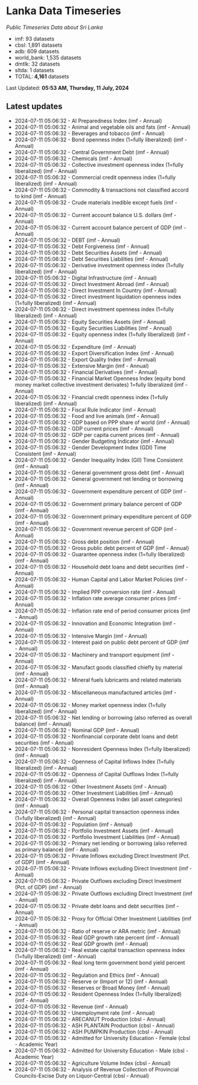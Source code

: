 # Lanka Data Timeseries
*Public Timeseries Data about Sri Lanka*

* imf: 93 datasets
* cbsl: 1,891 datasets
* adb: 609 datasets
* world_bank: 1,535 datasets
* dmtlk: 32 datasets
* sltda: 1 datasets
* TOTAL: **4,161** datasets

Last Updated: **05:53 AM, Thursday, 11 July, 2024**

## Latest updates

* 2024-07-11 05:06:32 - AI Preparedness Index (imf - Annual)
* 2024-07-11 05:06:32 - Animal and vegetable oils and fats (imf - Annual)
* 2024-07-11 05:06:32 - Beverages and tobacco (imf - Annual)
* 2024-07-11 05:06:32 - Bond openness index (1=fully liberalized) (imf - Annual)
* 2024-07-11 05:06:32 - Central Government Debt (imf - Annual)
* 2024-07-11 05:06:32 - Chemicals (imf - Annual)
* 2024-07-11 05:06:32 - Collective investment openness index (1=fully liberalized) (imf - Annual)
* 2024-07-11 05:06:32 - Commercial credit openness index (1=fully liberalized) (imf - Annual)
* 2024-07-11 05:06:32 - Commodity & transactions not classified accord to kind (imf - Annual)
* 2024-07-11 05:06:32 - Crude materials inedible except fuels (imf - Annual)
* 2024-07-11 05:06:32 - Current account balance U.S. dollars (imf - Annual)
* 2024-07-11 05:06:32 - Current account balance percent of GDP (imf - Annual)
* 2024-07-11 05:06:32 - DEBT (imf - Annual)
* 2024-07-11 05:06:32 - Debt Forgiveness (imf - Annual)
* 2024-07-11 05:06:32 - Debt Securities Assets (imf - Annual)
* 2024-07-11 05:06:32 - Debt Securities Liabilities (imf - Annual)
* 2024-07-11 05:06:32 - Derivative investment openness index (1=fully liberalized) (imf - Annual)
* 2024-07-11 05:06:32 - Digital Infrastructure (imf - Annual)
* 2024-07-11 05:06:32 - Direct Investment Abroad (imf - Annual)
* 2024-07-11 05:06:32 - Direct Investment In Country (imf - Annual)
* 2024-07-11 05:06:32 - Direct investment liquidation openness index (1=fully liberalized) (imf - Annual)
* 2024-07-11 05:06:32 - Direct investment openness index (1=fully liberalized) (imf - Annual)
* 2024-07-11 05:06:32 - Equity Securities Assets (imf - Annual)
* 2024-07-11 05:06:32 - Equity Securities Liabilities (imf - Annual)
* 2024-07-11 05:06:32 - Equity openness index (1=fully liberalized) (imf - Annual)
* 2024-07-11 05:06:32 - Expenditure (imf - Annual)
* 2024-07-11 05:06:32 - Export Diversification Index (imf - Annual)
* 2024-07-11 05:06:32 - Export Quality Index (imf - Annual)
* 2024-07-11 05:06:32 - Extensive Margin (imf - Annual)
* 2024-07-11 05:06:32 - Financial Derivatives (imf - Annual)
* 2024-07-11 05:06:32 - Financial Market Openness Index (equity bond money market collective investment derivates) 1=fully liberalized (imf - Annual)
* 2024-07-11 05:06:32 - Financial credit openness index (1=fully liberalized) (imf - Annual)
* 2024-07-11 05:06:32 - Fiscal Rule Indicator (imf - Annual)
* 2024-07-11 05:06:32 - Food and live animals (imf - Annual)
* 2024-07-11 05:06:32 - GDP based on PPP share of world (imf - Annual)
* 2024-07-11 05:06:32 - GDP current prices (imf - Annual)
* 2024-07-11 05:06:32 - GDP per capita current prices (imf - Annual)
* 2024-07-11 05:06:32 - Gender Budgeting Indicator (imf - Annual)
* 2024-07-11 05:06:32 - Gender Development Index (GDI) Time Consistent (imf - Annual)
* 2024-07-11 05:06:32 - Gender Inequality Index (GII) Time Consistent (imf - Annual)
* 2024-07-11 05:06:32 - General government gross debt (imf - Annual)
* 2024-07-11 05:06:32 - General government net lending or borrowing (imf - Annual)
* 2024-07-11 05:06:32 - Government expenditure percent of GDP (imf - Annual)
* 2024-07-11 05:06:32 - Government primary balance percent of GDP (imf - Annual)
* 2024-07-11 05:06:32 - Government primary expenditure percent of GDP (imf - Annual)
* 2024-07-11 05:06:32 - Government revenue percent of GDP (imf - Annual)
* 2024-07-11 05:06:32 - Gross debt position (imf - Annual)
* 2024-07-11 05:06:32 - Gross public debt percent of GDP (imf - Annual)
* 2024-07-11 05:06:32 - Guarantee openness index (1=fully liberalized) (imf - Annual)
* 2024-07-11 05:06:32 - Household debt loans and debt securities (imf - Annual)
* 2024-07-11 05:06:32 - Human Capital and Labor Market Policies (imf - Annual)
* 2024-07-11 05:06:32 - Implied PPP conversion rate (imf - Annual)
* 2024-07-11 05:06:32 - Inflation rate average consumer prices (imf - Annual)
* 2024-07-11 05:06:32 - Inflation rate end of period consumer prices (imf - Annual)
* 2024-07-11 05:06:32 - Innovation and Economic Integration (imf - Annual)
* 2024-07-11 05:06:32 - Intensive Margin (imf - Annual)
* 2024-07-11 05:06:32 - Interest paid on public debt percent of GDP (imf - Annual)
* 2024-07-11 05:06:32 - Machinery and transport equipment (imf - Annual)
* 2024-07-11 05:06:32 - Manufact goods classified chiefly by material (imf - Annual)
* 2024-07-11 05:06:32 - Mineral fuels lubricants and related materials (imf - Annual)
* 2024-07-11 05:06:32 - Miscellaneous manufactured articles (imf - Annual)
* 2024-07-11 05:06:32 - Money market openness index (1=fully liberalized) (imf - Annual)
* 2024-07-11 05:06:32 - Net lending or borrowing (also referred as overall balance) (imf - Annual)
* 2024-07-11 05:06:32 - Nominal GDP (imf - Annual)
* 2024-07-11 05:06:32 - Nonfinancial corporate debt loans and debt securities (imf - Annual)
* 2024-07-11 05:06:32 - Nonresident Openness Index (1=fully liberalized) (imf - Annual)
* 2024-07-11 05:06:32 - Openness of Capital Inflows Index (1=fully liberalized) (imf - Annual)
* 2024-07-11 05:06:32 - Openness of Capital Outflows Index (1=fully liberalized) (imf - Annual)
* 2024-07-11 05:06:32 - Other Investment Assets (imf - Annual)
* 2024-07-11 05:06:32 - Other Investment Liabilities (imf - Annual)
* 2024-07-11 05:06:32 - Overall Openness Index (all asset categories) (imf - Annual)
* 2024-07-11 05:06:32 - Personal capital transaction openness index (1=fully liberalized) (imf - Annual)
* 2024-07-11 05:06:32 - Population (imf - Annual)
* 2024-07-11 05:06:32 - Portfolio Investment Assets (imf - Annual)
* 2024-07-11 05:06:32 - Portfolio Investment Liabilities (imf - Annual)
* 2024-07-11 05:06:32 - Primary net lending or borrowing (also referred as primary balance) (imf - Annual)
* 2024-07-11 05:06:32 - Private Inflows excluding Direct Investment (Pct. of GDP) (imf - Annual)
* 2024-07-11 05:06:32 - Private Inflows excluding Direct Investment (imf - Annual)
* 2024-07-11 05:06:32 - Private Outflows excluding Direct Investment (Pct. of GDP) (imf - Annual)
* 2024-07-11 05:06:32 - Private Outflows excluding Direct Investment (imf - Annual)
* 2024-07-11 05:06:32 - Private debt loans and debt securities (imf - Annual)
* 2024-07-11 05:06:32 - Proxy for Official Other Investment Liabilities (imf - Annual)
* 2024-07-11 05:06:32 - Ratio of reserve or ARA metric (imf - Annual)
* 2024-07-11 05:06:32 - Real GDP growth rate percent (imf - Annual)
* 2024-07-11 05:06:32 - Real GDP growth (imf - Annual)
* 2024-07-11 05:06:32 - Real estate capital transaction openness index (1=fully liberalized) (imf - Annual)
* 2024-07-11 05:06:32 - Real long term government bond yield percent (imf - Annual)
* 2024-07-11 05:06:32 - Regulation and Ethics (imf - Annual)
* 2024-07-11 05:06:32 - Reserve or (Import or 12) (imf - Annual)
* 2024-07-11 05:06:32 - Reserves or Broad Money (imf - Annual)
* 2024-07-11 05:06:32 - Resident Openness Index (1=fully liberalized) (imf - Annual)
* 2024-07-11 05:06:32 - Revenue (imf - Annual)
* 2024-07-11 05:06:32 - Unemployment rate (imf - Annual)
* 2024-07-11 05:06:32 - ARECANUT Production (cbsl - Annual)
* 2024-07-11 05:06:32 - ASH PLANTAIN Production (cbsl - Annual)
* 2024-07-11 05:06:32 - ASH PUMPKIN Production (cbsl - Annual)
* 2024-07-11 05:06:32 - Admitted for University Education - Female (cbsl - Academic Year)
* 2024-07-11 05:06:32 - Admitted for University Education - Male (cbsl - Academic Year)
* 2024-07-11 05:06:32 - Agriculture Volume Index (cbsl - Annual)
* 2024-07-11 05:06:32 - Analysis of Revenue Collection of Provincial Councils-Excise Duty on Liquor-Central (cbsl - Annual)